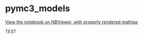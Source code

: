 # pymc3_models

<a href=http://nbviewer.ipython.org/github/drapadubok/pymc3_models/blob/master/HierarchicalBernoulli.ipynb>View the notebook on NBViewer, with properly rendered mathjax</a>


TEST
